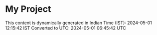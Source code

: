 # My Project

This content is dynamically generated in Indian Time (IST): 2024-05-01 12:15:42 IST
Converted to UTC: 2024-05-01 06:45:42 UTC
